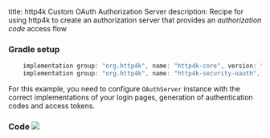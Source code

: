 title: http4k Custom OAuth Authorization Server
description: Recipe for using http4k to create an authorization server that provides an *authorization code* access flow

### Gradle setup

```groovy
    implementation group: "org.http4k", name: "http4k-core", version: "3.154.1"
    implementation group: "org.http4k", name: "http4k-security-oauth", version: "3.154.1"
```

For this example, you need to configure `OAuthServer` instance with the correct implementations of your login pages, generation of authentication codes and access tokens.

### Code [<img class="octocat" src="/img/octocat-32.png"/>](https://github.com/http4k/http4k/blob/master/src/docs/cookbook/basic_oauth_authorization_server/example.kt)
<script src="https://gist-it.appspot.com/https://github.com/http4k/http4k/blob/master/src/docs/cookbook/basic_oauth_authorization_server/example.kt"></script>
